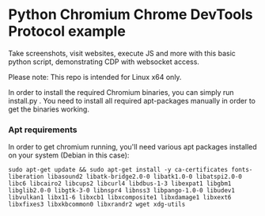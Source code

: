 # Python Chromium Chrome DevTools Protocol example

Take screenshots, visit websites, execute JS and more with this basic python script, demonstrating CDP with websocket access.

Please note: This repo is intended for Linux x64 only.

In order to install the required Chromium binaries, you can simply run install.py . You need to install all required apt-packages manually in order to get the binaries working.

### Apt requirements

In order to get chromium running, you'll need various apt packages installed on your system (Debian in this case):
```
sudo apt-get update && sudo apt-get install -y ca-certificates fonts-liberation libasound2 libatk-bridge2.0-0 libatk1.0-0 libatspi2.0-0 libc6 libcairo2 libcups2 libcurl4 libdbus-1-3 libexpat1 libgbm1 libglib2.0-0 libgtk-3-0 libnspr4 libnss3 libpango-1.0-0 libudev1 libvulkan1 libx11-6 libxcb1 libxcomposite1 libxdamage1 libxext6 libxfixes3 libxkbcommon0 libxrandr2 wget xdg-utils
```